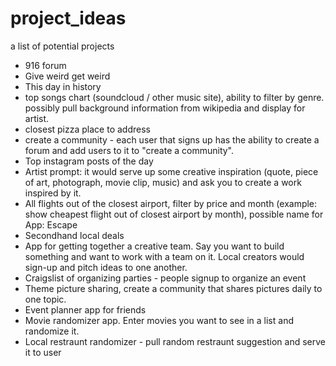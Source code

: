 # project_ideas
a list of potential projects
* 916 forum
* Give weird get weird
* This day in history
* top songs chart (soundcloud / other music site), ability to filter by genre. possibly pull background information from wikipedia and display for artist. 
* closest pizza place to address
* create a community - each user that signs up has the ability to create a forum and add users to it to "create a community". 
* Top instagram posts of the day
* Artist prompt: it would serve up some creative inspiration (quote, piece of art, photograph, movie clip, music) and ask you to create a work inspired by it. 
* All flights out of the closest airport, filter by price and month (example: show cheapest flight out of closest airport by month), possible name for App: Escape
* Secondhand local deals
* App for getting together a creative team. Say you want to build something and want to work with a team on it. Local creators would sign-up and pitch ideas to one another.
* Craigslist of organizing parties - people signup to organize an event
* Theme picture sharing, create a community that shares pictures daily to one topic. 
* Event planner app for friends
* Movie randomizer app. Enter movies you want to see in a list and randomize it. 
* Local restraunt randomizer - pull random restraunt suggestion and serve it to user
